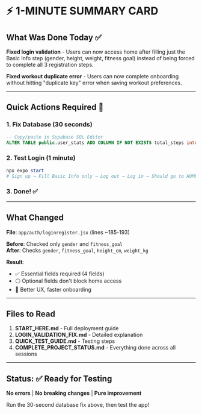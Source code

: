 # ⚡ 1-MINUTE SUMMARY CARD

## What Was Done Today ✅

**Fixed login validation** - Users can now access home after filling just the Basic Info step (gender, height, weight, fitness goal) instead of being forced to complete all 3 registration steps.

**Fixed workout duplicate error** - Users can now complete onboarding without hitting "duplicate key" error when saving workout preferences.

---

## Quick Actions Required 🚀

### 1. Fix Database (30 seconds)
```sql
-- Copy/paste in Supabase SQL Editor
ALTER TABLE public.user_stats ADD COLUMN IF NOT EXISTS total_steps integer DEFAULT 0;
```

### 2. Test Login (1 minute)
```powershell
npx expo start
# Sign up → Fill Basic Info only → Log out → Log in → Should go to HOME ✅
```

### 3. Done! ✅

---

## What Changed

**File**: `app/auth/loginregister.jsx` (lines ~185-193)

**Before**: Checked only `gender` and `fitness_goal`  
**After**: Checks `gender`, `fitness_goal`, `height_cm`, `weight_kg`

**Result**: 
- ✅ Essential fields required (4 fields)
- ⚪ Optional fields don't block home access
- 🎉 Better UX, faster onboarding

---

## Files to Read

1. **START_HERE.md** - Full deployment guide
2. **LOGIN_VALIDATION_FIX.md** - Detailed explanation
3. **QUICK_TEST_GUIDE.md** - Testing steps
4. **COMPLETE_PROJECT_STATUS.md** - Everything done across all sessions

---

## Status: ✅ Ready for Testing

**No errors** | **No breaking changes** | **Pure improvement**

Run the 30-second database fix above, then test the app!
